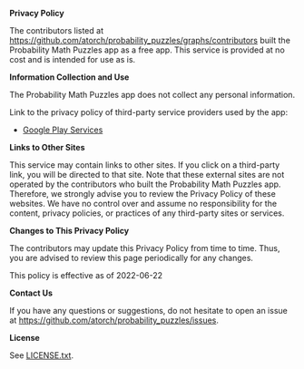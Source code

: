 **Privacy Policy**

The contributors listed at https://github.com/atorch/probability_puzzles/graphs/contributors built the Probability Math Puzzles app as a free app. This service is provided at no cost and is intended for use as is.

**Information Collection and Use**

The Probability Math Puzzles app does not collect any personal information.

Link to the privacy policy of third-party service providers used by the app:
*   [Google Play Services](https://www.google.com/policies/privacy/)

**Links to Other Sites**

This service may contain links to other sites. If you click on a third-party link, you will be directed to that site. Note that these external sites are not operated by the contributors who built the Probability Math Puzzles app. Therefore, we strongly advise you to review the Privacy Policy of these websites. We have no control over and assume no responsibility for the content, privacy policies, or practices of any third-party sites or services.

**Changes to This Privacy Policy**

The contributors may update this Privacy Policy from time to time. Thus, you are advised to review this page periodically for any changes.

This policy is effective as of 2022-06-22

**Contact Us**

If you have any questions or suggestions, do not hesitate to open an issue at https://github.com/atorch/probability_puzzles/issues.

**License**

See [LICENSE.txt](LICENSE.txt).